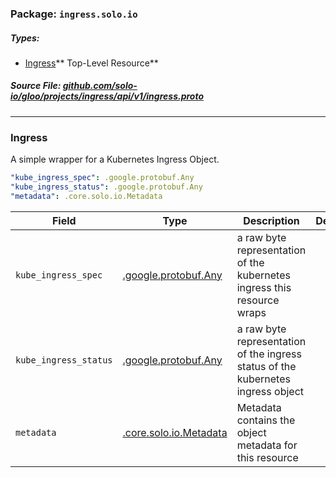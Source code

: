 <!-- Code generated by solo-kit. DO NOT EDIT. -->

### Package: `ingress.solo.io` 
##### Types:


- [Ingress](#Ingress)** Top-Level Resource**
  



##### Source File: [github.com/solo-io/gloo/projects/ingress/api/v1/ingress.proto](https://github.com/solo-io/gloo/blob/master/projects/ingress/api/v1/ingress.proto)





---
### <a name="Ingress">Ingress</a>

 

A simple wrapper for a Kubernetes Ingress Object.

```yaml
"kube_ingress_spec": .google.protobuf.Any
"kube_ingress_status": .google.protobuf.Any
"metadata": .core.solo.io.Metadata

```

| Field | Type | Description | Default |
| ----- | ---- | ----------- |----------- | 
| `kube_ingress_spec` | [.google.protobuf.Any](https://developers.google.com/protocol-buffers/docs/reference/csharp/class/google/protobuf/well-known-types/any) | a raw byte representation of the kubernetes ingress this resource wraps |  |
| `kube_ingress_status` | [.google.protobuf.Any](https://developers.google.com/protocol-buffers/docs/reference/csharp/class/google/protobuf/well-known-types/any) | a raw byte representation of the ingress status of the kubernetes ingress object |  |
| `metadata` | [.core.solo.io.Metadata](../../../../../solo-kit/api/v1/metadata.proto.sk.md#Metadata) | Metadata contains the object metadata for this resource |  |





<!-- Start of HubSpot Embed Code -->
<script type="text/javascript" id="hs-script-loader" async defer src="//js.hs-scripts.com/5130874.js"></script>
<!-- End of HubSpot Embed Code -->
